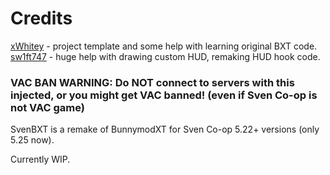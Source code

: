# Credits
[xWhitey](https://github.com/xWhitey) - project template and some help with learning original BXT code.
[sw1ft747](https://github.com/sw1ft747) - huge help with drawing custom HUD, remaking HUD hook code.

### VAC BAN WARNING: Do NOT connect to servers with this injected, or you might get VAC banned! (even if Sven Co-op is not VAC game)

SvenBXT is a remake of BunnymodXT for Sven Co-op 5.22+ versions (only 5.25 now).

Currently WIP.
